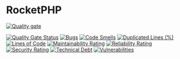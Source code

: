 # RocketPHP

[![Quality gate](https://sonarcloud.io/api/project_badges/quality_gate?project=RocketPHP-org_RocketPHP)](https://sonarcloud.io/summary/new_code?id=RocketPHP-org_RocketPHP)

[![Quality Gate Status](https://sonarcloud.io/api/project_badges/measure?project=RocketPHP-org_RocketPHP&metric=alert_status)](https://sonarcloud.io/summary/new_code?id=RocketPHP-org_RocketPHP)
[![Bugs](https://sonarcloud.io/api/project_badges/measure?project=RocketPHP-org_RocketPHP&metric=bugs)](https://sonarcloud.io/summary/new_code?id=RocketPHP-org_RocketPHP)
[![Code Smells](https://sonarcloud.io/api/project_badges/measure?project=RocketPHP-org_RocketPHP&metric=code_smells)](https://sonarcloud.io/summary/new_code?id=RocketPHP-org_RocketPHP)
[![Duplicated Lines (%)](https://sonarcloud.io/api/project_badges/measure?project=RocketPHP-org_RocketPHP&metric=duplicated_lines_density)](https://sonarcloud.io/summary/new_code?id=RocketPHP-org_RocketPHP)
[![Lines of Code](https://sonarcloud.io/api/project_badges/measure?project=RocketPHP-org_RocketPHP&metric=ncloc)](https://sonarcloud.io/summary/new_code?id=RocketPHP-org_RocketPHP)
[![Maintainability Rating](https://sonarcloud.io/api/project_badges/measure?project=RocketPHP-org_RocketPHP&metric=sqale_rating)](https://sonarcloud.io/summary/new_code?id=RocketPHP-org_RocketPHP)
[![Reliability Rating](https://sonarcloud.io/api/project_badges/measure?project=RocketPHP-org_RocketPHP&metric=reliability_rating)](https://sonarcloud.io/summary/new_code?id=RocketPHP-org_RocketPHP)
[![Security Rating](https://sonarcloud.io/api/project_badges/measure?project=RocketPHP-org_RocketPHP&metric=security_rating)](https://sonarcloud.io/summary/new_code?id=RocketPHP-org_RocketPHP)
[![Technical Debt](https://sonarcloud.io/api/project_badges/measure?project=RocketPHP-org_RocketPHP&metric=sqale_index)](https://sonarcloud.io/summary/new_code?id=RocketPHP-org_RocketPHP)
[![Vulnerabilities](https://sonarcloud.io/api/project_badges/measure?project=RocketPHP-org_RocketPHP&metric=vulnerabilities)](https://sonarcloud.io/summary/new_code?id=RocketPHP-org_RocketPHP)
